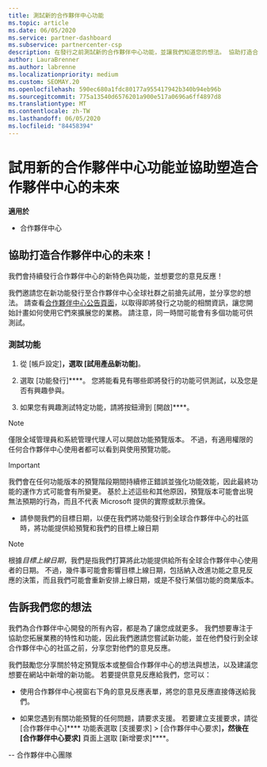 ```yaml
---
title: 測試新的合作夥伴中心功能
ms.topic: article
ms.date: 06/05/2020
ms.service: partner-dashboard
ms.subservice: partnercenter-csp
description: 在發行之前測試新的合作夥伴中心功能，並讓我們知道您的想法。 協助打造合作夥伴中心的未來！
author: LauraBrenner
ms.author: labrenne
ms.localizationpriority: medium
ms.custom: SEOMAY.20
ms.openlocfilehash: 590ec680a1fdc80177a955417942b340b94eb96b
ms.sourcegitcommit: 775a13540d6576201a900e517a0696a6ff4897d8
ms.translationtype: MT
ms.contentlocale: zh-TW
ms.lasthandoff: 06/05/2020
ms.locfileid: "84458394"
---
```

# <a name="test-drive-new-partner-center-features-and-help-shape-the-future-of-partner-center"></a>試用新的合作夥伴中心功能並協助塑造合作夥伴中心的未來

**適用於**

- 合作夥伴中心

## <a name="help-shape-the-future-of-partner-center"></a>協助打造合作夥伴中心的未來！

我們會持續發行合作夥伴中心的新特色與功能，並想要您的意見反應！ 

我們邀請您在新功能發行至合作夥伴中心全球社群之前搶先試用，並分享您的想法。 請查看[合作夥伴中心公告頁面](announcements/index.md)，以取得即將發行之功能的相關資訊，讓您開始計畫如何使用它們來擴展您的業務。 請注意，同一時間可能會有多個功能可供測試。

### <a name="test-drive-a-feature"></a>測試功能

1. 從 [帳戶設定]****，選取 [試用產品新功能]****。

2. 選取 [功能發行]****。 您將能看見有哪些即將發行的功能可供測試，以及您是否有興趣參與。

3. 如果您有興趣測試特定功能，請將按鈕滑到 [開啟]****。

> [!NOTE]  
> 僅限全域管理員和系統管理代理人可以開啟功能預覽版本。 不過，有適用權限的任何合作夥伴中心使用者都可以看到與使用預覽功能。

> [!IMPORTANT]  
> 我們會在任何功能版本的預覽階段期間持續修正錯誤並強化功能效能，因此最終功能的運作方式可能會有所變更。 基於上述這些和其他原因，預覽版本可能會出現無法預期的行為，而且不代表 Microsoft 提供的實際或默示擔保。

- 請參閱我們的目標日期，以便在我們將功能發行到全球合作夥伴中心的社區時，將功能提供給預覽和我們的目標上線日期

> [!NOTE]  
> 根據*目標上線日期*，我們是指我們打算將此功能提供給所有全球合作夥伴中心使用者的日期。 不過，幾件事可能會影響目標上線日期，包括納入改進功能之意見反應的決策，而且我們可能會重新安排上線日期，或是不發行某個功能的商業版本。  
 
## <a name="tell-us-what-you-think"></a>告訴我們您的想法

我們為合作夥伴中心開發的所有內容，都是為了讓您成就更多。 我們想要專注于協助您拓展業務的特性和功能，因此我們邀請您嘗試新功能，並在他們發行到全球合作夥伴中心的社區之前，分享您對他們的意見反應。 

我們鼓勵您分享關於特定預覽版本或整個合作夥伴中心的想法與想法，以及建議您想要在網站中新增的新功能。 若要提供意見反應給我們，您可以：  

- 使用合作夥伴中心視窗右下角的意見反應表單，將您的意見反應直接傳送給我們。 

- 如果您遇到有關功能預覽的任何問題，請要求支援。 若要建立支援要求，請從 [合作夥伴中心]**** 功能表選取 [支援要求] > [合作夥伴中心要求]****，然後在 [合作夥伴中心要求]**** 頁面上選取 [新增要求]****。


-- 合作夥伴中心團隊
